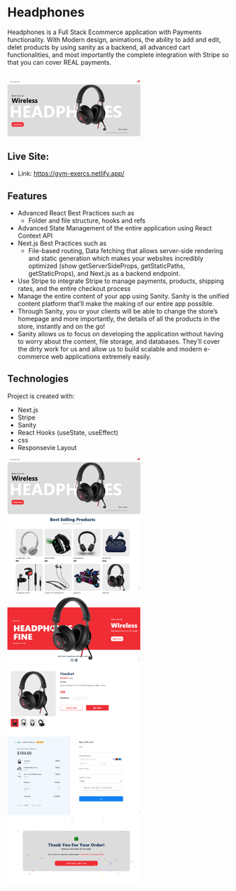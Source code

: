 # Headphones
Headphones is a Full Stack Ecommerce application with Payments functionality. With Modern design, animations, the ability to add and edit, delet products by using sanity as a backend, all advanced cart functionalities, and most importantly the complete integration with Stripe so that you can cover REAL payments.

<br>
<img
  src="./assetsgit/headphones.PNG"
  alt="headphones"
  title="headphones"
  style="display: inline-block; margin: 0 auto; max-width: 300px"
/>

<br>

## Live Site:  
   - Link: https://gym-exercs.netlify.app/

## Features
  - Advanced React Best Practices such as
    - Folder and file structure, hooks and refs
  - Advanced State Management of the entire application using React Context API
  - Next.js Best Practices such as
    - File-based routing, Data fetching that allows server-side rendering and static generation which makes your websites incredibly optimized (show getServerSideProps, getStaticPaths, getStaticProps), and Next.js as a backend endpoint.
  - Use Stripe to integrate Stripe to manage payments, products, shipping rates, and the entire checkout process
  - Manage the entire content of your app using Sanity. Sanity is the    unified content platform that’ll make the making of our entire app  possible.
  - Through Sanity, you or your clients will be able to change the store’s homepage and more importantly, the details of all the products in the store, instantly and on the go!
  - Sanity allows us to focus on developing the application without having to worry about the content, file storage, and databases. They’ll cover the dirty work for us and allow us to build scalable and modern e-commerce web applications extremely easily.

## Technologies
Project is created with:
   - Next.js
   - Stripe
   - Sanity
   - React Hooks (useState, useEffect)
   - css
   - Responsevie Layout

<img
  src="./assetsgit/headphones.PNG"
  alt="headphones"
  title="headphones"
  style="display: inline-block; margin: 0 auto; max-width: 300px"
/>
<img
  src="./assetsgit/headphonesbody.PNG"
  alt="headphonesbody"
  title="headphones"
  style="display: inline-block; margin: 0 auto; max-width: 300px"
/>
<img
  src="./assetsgit/footer.PNG"
  alt="headphonesbody"
  title="headphones"
  style="display: inline-block; margin: 0 auto; max-width: 300px"
/>
<img
  src="./assetsgit/product.PNG"
  alt="headphonesproduct"
  title="headphones"
  style="display: inline-block; margin: 0 auto; max-width: 300px"
/>
<img
  src="./assetsgit/pay.PNG"
  alt="headphonespay"
  title="headphones"
  style="display: inline-block; margin: 0 auto; max-width: 300px"
/>
<img
  src="./assetsgit/succes.PNG"
  alt="headphonessucces"
  title="headphones"
  style="display: inline-block; margin: 0 auto; max-width: 300px"
/>
